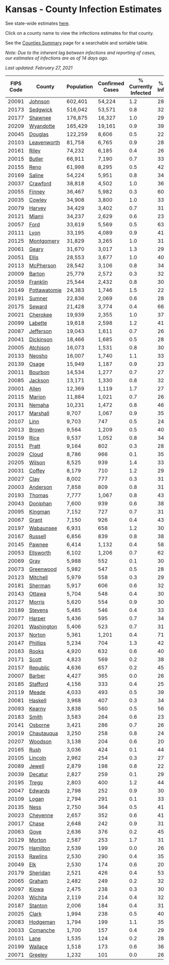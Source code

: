 # Kansas - County Infection Estimates

See state-wide estimates [here](/infections/us-ks).

Click on a county name to view the infections estimates for that county.

See the [Counties Summary](/infections/summary-counties) page for a searchable and sortable table.

*Note: Due to the inherent lag between infections and reporting of cases, our estimates of infections are as of 14 days ago.*

*Last updated: February 27, 2021*

|   FIPS Code |                       County |   Population |   Confirmed Cases |   % Currently Infected |   % Total Infected |
|-------------|------------------------------|--------------|-------------------|------------------------|--------------------|
|       20091 |           [Johnson](johnson) |      602,401 |            54,224 |                    1.2 |               28.4 |
|       20173 |         [Sedgwick](sedgwick) |      516,042 |            53,571 |                    0.8 |               32.9 |
|       20177 |           [Shawnee](shawnee) |      176,875 |            16,327 |                    1.0 |               29.2 |
|       20209 |       [Wyandotte](wyandotte) |      165,429 |            19,161 |                    0.9 |               39.0 |
|       20045 |           [Douglas](douglas) |      122,259 |             8,606 |                    0.5 |               22.4 |
|       20103 |   [Leavenworth](leavenworth) |       81,758 |             6,765 |                    0.9 |               28.8 |
|       20161 |               [Riley](riley) |       74,232 |             6,185 |                    0.4 |               26.7 |
|       20015 |             [Butler](butler) |       66,911 |             7,190 |                    0.7 |               33.5 |
|       20155 |                 [Reno](reno) |       61,998 |             8,295 |                    0.5 |               42.6 |
|       20169 |             [Saline](saline) |       54,224 |             5,951 |                    0.8 |               34.3 |
|       20037 |         [Crawford](crawford) |       38,818 |             4,502 |                    1.0 |               36.5 |
|       20055 |             [Finney](finney) |       36,467 |             5,982 |                    0.3 |               60.9 |
|       20035 |             [Cowley](cowley) |       34,908 |             3,800 |                    1.0 |               33.7 |
|       20079 |             [Harvey](harvey) |       34,429 |             3,402 |                    0.7 |               31.4 |
|       20121 |               [Miami](miami) |       34,237 |             2,629 |                    0.6 |               23.7 |
|       20057 |                 [Ford](ford) |       33,619 |             5,569 |                    0.5 |               63.7 |
|       20111 |                 [Lyon](lyon) |       33,195 |             4,089 |                    0.9 |               41.8 |
|       20125 |     [Montgomery](montgomery) |       31,829 |             3,265 |                    1.0 |               31.5 |
|       20061 |               [Geary](geary) |       31,670 |             3,017 |                    1.3 |               29.0 |
|       20051 |               [Ellis](ellis) |       28,553 |             3,677 |                    1.0 |               40.9 |
|       20113 |       [McPherson](mcpherson) |       28,542 |             3,106 |                    0.8 |               34.4 |
|       20009 |             [Barton](barton) |       25,779 |             2,572 |                    0.3 |               32.1 |
|       20059 |         [Franklin](franklin) |       25,544 |             2,432 |                    0.8 |               30.1 |
|       20149 | [Pottawatomie](pottawatomie) |       24,383 |             1,746 |                    1.5 |               22.0 |
|       20191 |             [Sumner](sumner) |       22,836 |             2,069 |                    0.6 |               28.1 |
|       20175 |             [Seward](seward) |       21,428 |             3,774 |                    0.4 |               66.6 |
|       20021 |         [Cherokee](cherokee) |       19,939 |             2,355 |                    1.0 |               37.0 |
|       20099 |           [Labette](labette) |       19,618 |             2,598 |                    1.2 |               41.4 |
|       20087 |       [Jefferson](jefferson) |       19,043 |             1,611 |                    0.7 |               26.7 |
|       20041 |       [Dickinson](dickinson) |       18,466 |             1,685 |                    0.5 |               28.4 |
|       20005 |         [Atchison](atchison) |       16,073 |             1,531 |                    0.8 |               30.3 |
|       20133 |             [Neosho](neosho) |       16,007 |             1,740 |                    1.1 |               33.7 |
|       20139 |               [Osage](osage) |       15,949 |             1,187 |                    0.9 |               23.2 |
|       20011 |           [Bourbon](bourbon) |       14,534 |             1,277 |                    0.7 |               27.5 |
|       20085 |           [Jackson](jackson) |       13,171 |             1,330 |                    0.8 |               32.6 |
|       20001 |               [Allen](allen) |       12,369 |             1,119 |                    1.7 |               27.2 |
|       20115 |             [Marion](marion) |       11,884 |             1,021 |                    0.7 |               26.8 |
|       20131 |             [Nemaha](nemaha) |       10,231 |             1,472 |                    0.8 |               46.2 |
|       20117 |         [Marshall](marshall) |        9,707 |             1,067 |                    0.9 |               35.0 |
|       20107 |                 [Linn](linn) |        9,703 |               747 |                    0.5 |               24.3 |
|       20013 |               [Brown](brown) |        9,564 |             1,209 |                    0.5 |               40.3 |
|       20159 |                 [Rice](rice) |        9,537 |             1,052 |                    0.8 |               34.6 |
|       20151 |               [Pratt](pratt) |        9,164 |               802 |                    0.3 |               28.1 |
|       20029 |               [Cloud](cloud) |        8,786 |               966 |                    0.1 |               35.5 |
|       20205 |             [Wilson](wilson) |        8,525 |               939 |                    1.4 |               33.8 |
|       20031 |             [Coffey](coffey) |        8,179 |               710 |                    1.2 |               29.1 |
|       20027 |                 [Clay](clay) |        8,002 |               777 |                    0.3 |               31.0 |
|       20003 |         [Anderson](anderson) |        7,858 |               809 |                    0.8 |               31.9 |
|       20193 |             [Thomas](thomas) |        7,777 |             1,067 |                    0.8 |               43.3 |
|       20043 |         [Doniphan](doniphan) |        7,600 |               939 |                    0.6 |               38.9 |
|       20095 |           [Kingman](kingman) |        7,152 |               727 |                    0.7 |               31.8 |
|       20067 |               [Grant](grant) |        7,150 |               926 |                    0.4 |               43.6 |
|       20197 |       [Wabaunsee](wabaunsee) |        6,931 |               658 |                    1.2 |               30.7 |
|       20167 |           [Russell](russell) |        6,856 |               839 |                    0.8 |               38.9 |
|       20145 |             [Pawnee](pawnee) |        6,414 |             1,132 |                    0.4 |               58.6 |
|       20053 |       [Ellsworth](ellsworth) |        6,102 |             1,206 |                    0.7 |               62.4 |
|       20069 |                 [Gray](gray) |        5,988 |               552 |                    0.1 |               30.8 |
|       20073 |       [Greenwood](greenwood) |        5,982 |               547 |                    0.5 |               28.9 |
|       20123 |         [Mitchell](mitchell) |        5,979 |               558 |                    0.3 |               29.7 |
|       20181 |           [Sherman](sherman) |        5,917 |               606 |                    0.6 |               32.6 |
|       20143 |             [Ottawa](ottawa) |        5,704 |               548 |                    0.4 |               30.3 |
|       20127 |             [Morris](morris) |        5,620 |               554 |                    0.9 |               30.9 |
|       20189 |           [Stevens](stevens) |        5,485 |               546 |                    0.4 |               33.0 |
|       20077 |             [Harper](harper) |        5,436 |               595 |                    0.7 |               34.4 |
|       20201 |     [Washington](washington) |        5,406 |               523 |                    0.7 |               31.0 |
|       20137 |             [Norton](norton) |        5,361 |             1,201 |                    0.4 |               71.8 |
|       20147 |         [Phillips](phillips) |        5,234 |               704 |                    1.3 |               42.5 |
|       20163 |               [Rooks](rooks) |        4,920 |               632 |                    0.6 |               40.6 |
|       20171 |               [Scott](scott) |        4,823 |               569 |                    0.2 |               38.1 |
|       20157 |         [Republic](republic) |        4,636 |               657 |                    0.2 |               45.6 |
|       20007 |             [Barber](barber) |        4,427 |               365 |                    0.0 |               26.2 |
|       20185 |         [Stafford](stafford) |        4,156 |               333 |                    0.4 |               25.7 |
|       20119 |               [Meade](meade) |        4,033 |               493 |                    0.5 |               39.7 |
|       20081 |           [Haskell](haskell) |        3,968 |               407 |                    0.3 |               34.2 |
|       20093 |             [Kearny](kearny) |        3,838 |               560 |                    0.5 |               56.2 |
|       20183 |               [Smith](smith) |        3,583 |               264 |                    0.6 |               23.5 |
|       20141 |           [Osborne](osborne) |        3,421 |               286 |                    0.7 |               26.0 |
|       20019 |     [Chautauqua](chautauqua) |        3,250 |               258 |                    0.8 |               24.6 |
|       20207 |           [Woodson](woodson) |        3,138 |               204 |                    0.6 |               20.2 |
|       20165 |                 [Rush](rush) |        3,036 |               424 |                    0.1 |               44.6 |
|       20105 |           [Lincoln](lincoln) |        2,962 |               254 |                    0.3 |               27.0 |
|       20089 |             [Jewell](jewell) |        2,879 |               198 |                    0.8 |               22.1 |
|       20039 |           [Decatur](decatur) |        2,827 |               259 |                    0.1 |               29.1 |
|       20195 |               [Trego](trego) |        2,803 |               400 |                    1.2 |               44.7 |
|       20047 |           [Edwards](edwards) |        2,798 |               252 |                    0.9 |               30.4 |
|       20109 |               [Logan](logan) |        2,794 |               291 |                    0.1 |               33.3 |
|       20135 |                 [Ness](ness) |        2,750 |               364 |                    0.5 |               41.9 |
|       20023 |         [Cheyenne](cheyenne) |        2,657 |               352 |                    0.6 |               41.2 |
|       20017 |               [Chase](chase) |        2,648 |               242 |                    0.9 |               31.8 |
|       20063 |                 [Gove](gove) |        2,636 |               376 |                    0.2 |               45.1 |
|       20129 |             [Morton](morton) |        2,587 |               253 |                    1.7 |               31.4 |
|       20075 |         [Hamilton](hamilton) |        2,539 |               199 |                    0.0 |               26.3 |
|       20153 |           [Rawlins](rawlins) |        2,530 |               290 |                    0.4 |               35.8 |
|       20049 |                   [Elk](elk) |        2,530 |               174 |                    0.6 |               20.6 |
|       20179 |         [Sheridan](sheridan) |        2,521 |               426 |                    0.4 |               53.6 |
|       20065 |             [Graham](graham) |        2,482 |               249 |                    0.2 |               32.3 |
|       20097 |               [Kiowa](kiowa) |        2,475 |               238 |                    0.3 |               30.1 |
|       20203 |           [Wichita](wichita) |        2,119 |               214 |                    0.4 |               32.3 |
|       20187 |           [Stanton](stanton) |        2,006 |               184 |                    0.4 |               31.0 |
|       20025 |               [Clark](clark) |        1,994 |               238 |                    0.5 |               40.2 |
|       20083 |         [Hodgeman](hodgeman) |        1,794 |               199 |                    1.1 |               35.0 |
|       20033 |         [Comanche](comanche) |        1,700 |               157 |                    0.4 |               29.3 |
|       20101 |                 [Lane](lane) |        1,535 |               124 |                    0.2 |               28.6 |
|       20199 |           [Wallace](wallace) |        1,518 |               173 |                    0.6 |               36.6 |
|       20071 |           [Greeley](greeley) |        1,232 |               101 |                    0.0 |               26.7 |